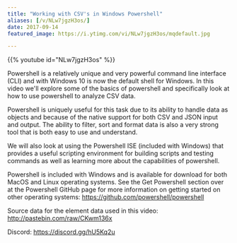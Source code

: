 ```yaml
---
title: "Working with CSV's in Windows Powershell"
aliases: [/v/NLw7jgzH3os/]
date: 2017-09-14
featured_image: https://i.ytimg.com/vi/NLw7jgzH3os/mqdefault.jpg

---
```


{{% youtube id="NLw7jgzH3os" %}}

Powershell is a relatively unique and very powerful command line interface (CLI) and with Windows 10 is now the default shell for Windows. In this video we'll explore some of the basics of powershell and specifically look at how to use powershell to analyze CSV data.

Powershell is uniquely useful for this task due to its ability to handle data as objects and because of the native support for both CSV and JSON input and output. The ability to filter, sort and format data is also a very strong tool that is both easy to use and understand.

We will also look at using the Powershell ISE (included with Windows) that provides a useful scripting environment for building scripts and testing commands as well as learning more about the capabilities of powershell.

Powershell is included with Windows and is available for download for both MacOS and Linux operating systems. See the Get Powershell section over at the Powershell GitHub page for more information on getting started on other operating systems: https://github.com/powershell/powershell

Source data for the element data used in this video: http://pastebin.com/raw/CKwm136x

Discord: https://discord.gg/hU5Kq2u